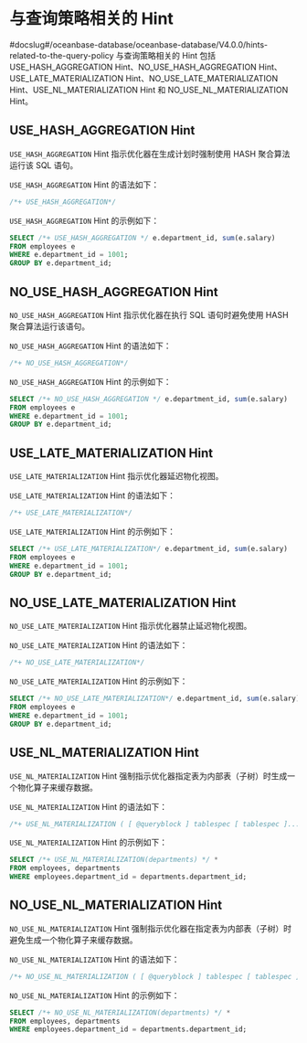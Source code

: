 与查询策略相关的 Hint 
==================================
#docslug#/oceanbase-database/oceanbase-database/V4.0.0/hints-related-to-the-query-policy
与查询策略相关的 Hint 包括 USE_HASH_AGGREGATION Hint、NO_USE_HASH_AGGREGATION Hint、USE_LATE_MATERIALIZATION Hint、NO_USE_LATE_MATERIALIZATION Hint、USE_NL_MATERIALIZATION Hint 和 NO_USE_NL_MATERIALIZATION Hint。

USE_HASH_AGGREGATION Hint 
-------------------------------------

`USE_HASH_AGGREGATION` Hint 指示优化器在生成计划时强制使用 HASH 聚合算法运行该 SQL 语句。

`USE_HASH_AGGREGATION` Hint 的语法如下：

```sql
/*+ USE_HASH_AGGREGATION*/
```



`USE_HASH_AGGREGATION` Hint 的示例如下：

```sql
SELECT /*+ USE_HASH_AGGREGATION */ e.department_id, sum(e.salary)
FROM employees e
WHERE e.department_id = 1001;
GROUP BY e.department_id;
```



NO_USE_HASH_AGGREGATION Hint 
----------------------------------------

`NO_USE_HASH_AGGREGATION` Hint 指示优化器在执行 SQL 语句时避免使用 HASH 聚合算法运行该语句。

`NO_USE_HASH_AGGREGATION` Hint 的语法如下：

```sql
/*+ NO_USE_HASH_AGGREGATION*/
```



`NO_USE_HASH_AGGREGATION` Hint 的示例如下：

```sql
SELECT /*+ NO_USE_HASH_AGGREGATION */ e.department_id, sum(e.salary)
FROM employees e
WHERE e.department_id = 1001;
GROUP BY e.department_id;
```



USE_LATE_MATERIALIZATION Hint 
-----------------------------------------

`USE_LATE_MATERIALIZATION` Hint 指示优化器延迟物化视图。

`USE_LATE_MATERIALIZATION` Hint 的语法如下：

```sql
/*+ USE_LATE_MATERIALIZATION*/
```



`USE_LATE_MATERIALIZATION` Hint 的示例如下：

```sql
SELECT /*+ USE_LATE_MATERIALIZATION*/ e.department_id, sum(e.salary)
FROM employees e
WHERE e.department_id = 1001;
GROUP BY e.department_id;
```



NO_USE_LATE_MATERIALIZATION Hint 
--------------------------------------------

`NO_USE_LATE_MATERIALIZATION` Hint 指示优化器禁止延迟物化视图。

`NO_USE_LATE_MATERIALIZATION` Hint 的语法如下：

```sql
/*+ NO_USE_LATE_MATERIALIZATION*/
```



`NO_USE_LATE_MATERIALIZATION` Hint 的示例如下：

```sql
SELECT /*+ NO_USE_LATE_MATERIALIZATION*/ e.department_id, sum(e.salary)
FROM employees e
WHERE e.department_id = 1001;
GROUP BY e.department_id;
```



USE_NL_MATERIALIZATION Hint 
---------------------------------------

`USE_NL_MATERIALIZATION` Hint 强制指示优化器指定表为内部表（子树）时生成一个物化算子来缓存数据。

`USE_NL_MATERIALIZATION` Hint 的语法如下：

```sql
/*+ USE_NL_MATERIALIZATION ( [ @queryblock ] tablespec [ tablespec ]... ) */
```



`USE_NL_MATERIALIZATION` Hint 的示例如下：

```sql
SELECT /*+ USE_NL_MATERIALIZATION(departments) */ * 
FROM employees, departments 
WHERE employees.department_id = departments.department_id;
```



NO_USE_NL_MATERIALIZATION Hint 
------------------------------------------

`NO_USE_NL_MATERIALIZATION` Hint 强制指示优化器在指定表为内部表（子树）时避免生成一个物化算子来缓存数据。

`NO_USE_NL_MATERIALIZATION` Hint 的语法如下：

```sql
/*+ NO_USE_NL_MATERIALIZATION ( [ @queryblock ] tablespec [ tablespec ]... ) */
```



`NO_USE_NL_MATERIALIZATION` Hint 的示例如下：

```sql
SELECT /*+ NO_USE_NL_MATERIALIZATION(departments) */ * 
FROM employees, departments 
WHERE employees.department_id = departments.department_id;
```



